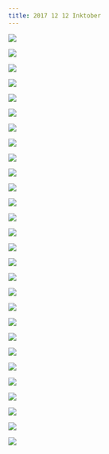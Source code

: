 ```yaml
---
title: 2017 12 12 Inktober
---
```


<p><img src="https://s3-us-west-1.amazonaws.com/zaaron-personal/Inktober/AI_1.jpg"/></p>
<p><img src="https://s3-us-west-1.amazonaws.com/zaaron-personal/Inktober/AI_2.jpg" /></p>

<p><img src="https://s3-us-west-1.amazonaws.com/zaaron-personal/Inktober/AI_3.jpg" /></p>

<p><img src="https://s3-us-west-1.amazonaws.com/zaaron-personal/Inktober/AI_4.jpg" class="rotatified"/></p>

<p><img src="https://s3-us-west-1.amazonaws.com/zaaron-personal/Inktober/AI_5.jpg" class="rotatified"/></p>

<p><img src="https://s3-us-west-1.amazonaws.com/zaaron-personal/Inktober/AI_6.jpg" class="rotatified"/></p>

<p><img src="https://s3-us-west-1.amazonaws.com/zaaron-personal/Inktober/AI_7.jpg" class="rotatified"/></p>

<p><img src="https://s3-us-west-1.amazonaws.com/zaaron-personal/Inktober/AI_8.jpg" class="rotatified"/></p>

<p><img src="https://s3-us-west-1.amazonaws.com/zaaron-personal/Inktober/AI_9.jpg" class="rotatified"/></p>

<p><img src="https://s3-us-west-1.amazonaws.com/zaaron-personal/Inktober/AI_10.jpg" class="rotatified"/></p>

<p><img src="https://s3-us-west-1.amazonaws.com/zaaron-personal/Inktober/Counterfactuals.jpg" class="rotatified"/></p>

<p><img src="https://s3-us-west-1.amazonaws.com/zaaron-personal/Inktober/Nutrition.jpg" class="rotatified"/></p>

<p><img src="https://s3-us-west-1.amazonaws.com/zaaron-personal/Inktober/all_the_rs.jpg" /></p>

<p><img src="https://s3-us-west-1.amazonaws.com/zaaron-personal/Inktober/big_data.jpg" class="rotatified"/></p>

<p><img src="https://s3-us-west-1.amazonaws.com/zaaron-personal/Inktober/bike_commuting.jpg" /></p>

<p><img src="https://s3-us-west-1.amazonaws.com/zaaron-personal/Inktober/blockchain.jpg" class="rotatified"/></p>


<p><img src="https://s3-us-west-1.amazonaws.com/zaaron-personal/Inktober/chaotic_systems.jpg" class="rotatified"/></p>


<p><img src="https://s3-us-west-1.amazonaws.com/zaaron-personal/Inktober/complex_systems.jpg" class="rotatified"/></p>


<p><img src="https://s3-us-west-1.amazonaws.com/zaaron-personal/Inktober/demo_literacy.jpg" class="rotatified"/></p>

<p><img src="https://s3-us-west-1.amazonaws.com/zaaron-personal/Inktober/hard_vs_Hard.jpg" /></p>

<p><img src="https://s3-us-west-1.amazonaws.com/zaaron-personal/Inktober/how_ar_works.jpg" class="rotatified"/></p>

<p><img src="https://s3-us-west-1.amazonaws.com/zaaron-personal/Inktober/mental_models.jpg" /></p>

<p><img src="https://s3-us-west-1.amazonaws.com/zaaron-personal/Inktober/models.jpg" class="rotatified"/></p>

<p><img src="https://s3-us-west-1.amazonaws.com/zaaron-personal/Inktober/simulation.jpg" class="rotatified"/></p>

<p><img src="https://s3-us-west-1.amazonaws.com/zaaron-personal/Inktober/space_robots_1.jpg" class="rotatified"/></p>

<p><img src="https://s3-us-west-1.amazonaws.com/zaaron-personal/Inktober/space_robots_2.jpg" class="rotatified"/></p>

<p><img src="https://s3-us-west-1.amazonaws.com/zaaron-personal/Inktober/systems.jpg" class="rotatified"/></p>

<p><img src="https://s3-us-west-1.amazonaws.com/zaaron-personal/Inktober/workout.jpg" /></p>
